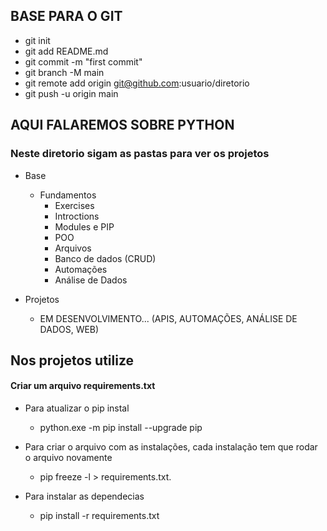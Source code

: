 ## BASE PARA O GIT

- git init  
- git add README.md  
- git commit -m "first commit"  
- git branch -M main  
- git remote add origin git@github.com:usuario/diretorio  
- git push -u origin main

## AQUI FALAREMOS SOBRE PYTHON
### Neste diretorio sigam as pastas para ver os projetos

- Base
  - Fundamentos
    - Exercises
    - Introctions
    - Modules e PIP
    - POO
    - Arquivos
    - Banco de dados (CRUD)
    - Automações
    - Análise de Dados

- Projetos
  - EM DESENVOLVIMENTO... (APIS, AUTOMAÇÕES, ANÁLISE DE DADOS, WEB)

## Nos projetos utilize
#### Criar um arquivo requirements.txt
  - Para atualizar o pip instal
    - python.exe -m pip install --upgrade pip  

  - Para criar o arquivo com as instalações, cada instalação tem que rodar o arquivo novamente
    - pip freeze -l > requirements.txt.
  
  - Para instalar as dependecias
    - pip install -r requirements.txt


